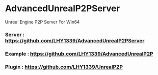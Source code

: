 # AdvancedUnrealP2PServer
Unreal Engine P2P Server For Win64

### Server : https://github.com/LHY1339/AdvancedUnrealP2PServer
### Example : https://github.com/LHY1339/AdvancedUnrealP2P
### Plugin : https://github.com/LHY1339/UnrealP2P